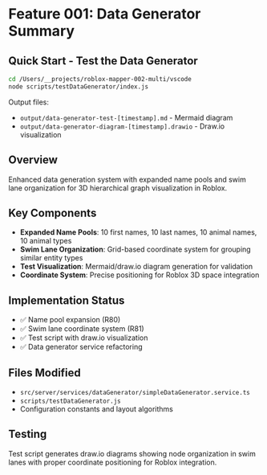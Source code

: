 # Feature 001: Data Generator Summary

## Quick Start - Test the Data Generator
```bash
cd /Users/__projects/roblox-mapper-002-multi/vscode
node scripts/testDataGenerator/index.js
```

Output files:
- `output/data-generator-test-[timestamp].md` - Mermaid diagram
- `output/data-generator-diagram-[timestamp].drawio` - Draw.io visualization

## Overview
Enhanced data generation system with expanded name pools and swim lane organization for 3D hierarchical graph visualization in Roblox.

## Key Components
- **Expanded Name Pools**: 10 first names, 10 last names, 10 animal names, 10 animal types
- **Swim Lane Organization**: Grid-based coordinate system for grouping similar entity types
- **Test Visualization**: Mermaid/draw.io diagram generation for validation
- **Coordinate System**: Precise positioning for Roblox 3D space integration

## Implementation Status
- ✅ Name pool expansion (R80)
- ✅ Swim lane coordinate system (R81)
- ✅ Test script with draw.io visualization
- ✅ Data generator service refactoring

## Files Modified
- `src/server/services/dataGenerator/simpleDataGenerator.service.ts`
- `scripts/testDataGenerator.js`
- Configuration constants and layout algorithms

## Testing
Test script generates draw.io diagrams showing node organization in swim lanes with proper coordinate positioning for Roblox integration.